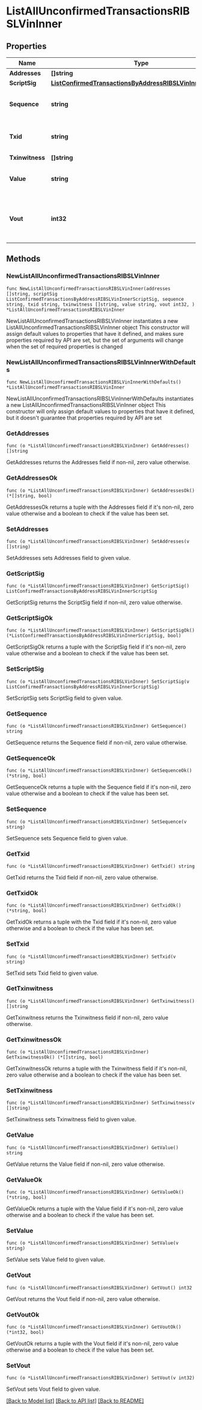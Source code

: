 # ListAllUnconfirmedTransactionsRIBSLVinInner

## Properties

Name | Type | Description | Notes
------------ | ------------- | ------------- | -------------
**Addresses** | **[]string** |  | 
**ScriptSig** | [**ListConfirmedTransactionsByAddressRIBSLVinInnerScriptSig**](ListConfirmedTransactionsByAddressRIBSLVinInnerScriptSig.md) |  | 
**Sequence** | **string** | Represents the script sequence number. | 
**Txid** | **string** | Represents the reference transaction identifier. | 
**Txinwitness** | **[]string** |  | 
**Value** | **string** | Represents the sent/received amount. | 
**Vout** | **int32** | Defines the vout of the transaction output, i.e. which output to spend. | 

## Methods

### NewListAllUnconfirmedTransactionsRIBSLVinInner

`func NewListAllUnconfirmedTransactionsRIBSLVinInner(addresses []string, scriptSig ListConfirmedTransactionsByAddressRIBSLVinInnerScriptSig, sequence string, txid string, txinwitness []string, value string, vout int32, ) *ListAllUnconfirmedTransactionsRIBSLVinInner`

NewListAllUnconfirmedTransactionsRIBSLVinInner instantiates a new ListAllUnconfirmedTransactionsRIBSLVinInner object
This constructor will assign default values to properties that have it defined,
and makes sure properties required by API are set, but the set of arguments
will change when the set of required properties is changed

### NewListAllUnconfirmedTransactionsRIBSLVinInnerWithDefaults

`func NewListAllUnconfirmedTransactionsRIBSLVinInnerWithDefaults() *ListAllUnconfirmedTransactionsRIBSLVinInner`

NewListAllUnconfirmedTransactionsRIBSLVinInnerWithDefaults instantiates a new ListAllUnconfirmedTransactionsRIBSLVinInner object
This constructor will only assign default values to properties that have it defined,
but it doesn't guarantee that properties required by API are set

### GetAddresses

`func (o *ListAllUnconfirmedTransactionsRIBSLVinInner) GetAddresses() []string`

GetAddresses returns the Addresses field if non-nil, zero value otherwise.

### GetAddressesOk

`func (o *ListAllUnconfirmedTransactionsRIBSLVinInner) GetAddressesOk() (*[]string, bool)`

GetAddressesOk returns a tuple with the Addresses field if it's non-nil, zero value otherwise
and a boolean to check if the value has been set.

### SetAddresses

`func (o *ListAllUnconfirmedTransactionsRIBSLVinInner) SetAddresses(v []string)`

SetAddresses sets Addresses field to given value.


### GetScriptSig

`func (o *ListAllUnconfirmedTransactionsRIBSLVinInner) GetScriptSig() ListConfirmedTransactionsByAddressRIBSLVinInnerScriptSig`

GetScriptSig returns the ScriptSig field if non-nil, zero value otherwise.

### GetScriptSigOk

`func (o *ListAllUnconfirmedTransactionsRIBSLVinInner) GetScriptSigOk() (*ListConfirmedTransactionsByAddressRIBSLVinInnerScriptSig, bool)`

GetScriptSigOk returns a tuple with the ScriptSig field if it's non-nil, zero value otherwise
and a boolean to check if the value has been set.

### SetScriptSig

`func (o *ListAllUnconfirmedTransactionsRIBSLVinInner) SetScriptSig(v ListConfirmedTransactionsByAddressRIBSLVinInnerScriptSig)`

SetScriptSig sets ScriptSig field to given value.


### GetSequence

`func (o *ListAllUnconfirmedTransactionsRIBSLVinInner) GetSequence() string`

GetSequence returns the Sequence field if non-nil, zero value otherwise.

### GetSequenceOk

`func (o *ListAllUnconfirmedTransactionsRIBSLVinInner) GetSequenceOk() (*string, bool)`

GetSequenceOk returns a tuple with the Sequence field if it's non-nil, zero value otherwise
and a boolean to check if the value has been set.

### SetSequence

`func (o *ListAllUnconfirmedTransactionsRIBSLVinInner) SetSequence(v string)`

SetSequence sets Sequence field to given value.


### GetTxid

`func (o *ListAllUnconfirmedTransactionsRIBSLVinInner) GetTxid() string`

GetTxid returns the Txid field if non-nil, zero value otherwise.

### GetTxidOk

`func (o *ListAllUnconfirmedTransactionsRIBSLVinInner) GetTxidOk() (*string, bool)`

GetTxidOk returns a tuple with the Txid field if it's non-nil, zero value otherwise
and a boolean to check if the value has been set.

### SetTxid

`func (o *ListAllUnconfirmedTransactionsRIBSLVinInner) SetTxid(v string)`

SetTxid sets Txid field to given value.


### GetTxinwitness

`func (o *ListAllUnconfirmedTransactionsRIBSLVinInner) GetTxinwitness() []string`

GetTxinwitness returns the Txinwitness field if non-nil, zero value otherwise.

### GetTxinwitnessOk

`func (o *ListAllUnconfirmedTransactionsRIBSLVinInner) GetTxinwitnessOk() (*[]string, bool)`

GetTxinwitnessOk returns a tuple with the Txinwitness field if it's non-nil, zero value otherwise
and a boolean to check if the value has been set.

### SetTxinwitness

`func (o *ListAllUnconfirmedTransactionsRIBSLVinInner) SetTxinwitness(v []string)`

SetTxinwitness sets Txinwitness field to given value.


### GetValue

`func (o *ListAllUnconfirmedTransactionsRIBSLVinInner) GetValue() string`

GetValue returns the Value field if non-nil, zero value otherwise.

### GetValueOk

`func (o *ListAllUnconfirmedTransactionsRIBSLVinInner) GetValueOk() (*string, bool)`

GetValueOk returns a tuple with the Value field if it's non-nil, zero value otherwise
and a boolean to check if the value has been set.

### SetValue

`func (o *ListAllUnconfirmedTransactionsRIBSLVinInner) SetValue(v string)`

SetValue sets Value field to given value.


### GetVout

`func (o *ListAllUnconfirmedTransactionsRIBSLVinInner) GetVout() int32`

GetVout returns the Vout field if non-nil, zero value otherwise.

### GetVoutOk

`func (o *ListAllUnconfirmedTransactionsRIBSLVinInner) GetVoutOk() (*int32, bool)`

GetVoutOk returns a tuple with the Vout field if it's non-nil, zero value otherwise
and a boolean to check if the value has been set.

### SetVout

`func (o *ListAllUnconfirmedTransactionsRIBSLVinInner) SetVout(v int32)`

SetVout sets Vout field to given value.



[[Back to Model list]](../README.md#documentation-for-models) [[Back to API list]](../README.md#documentation-for-api-endpoints) [[Back to README]](../README.md)


